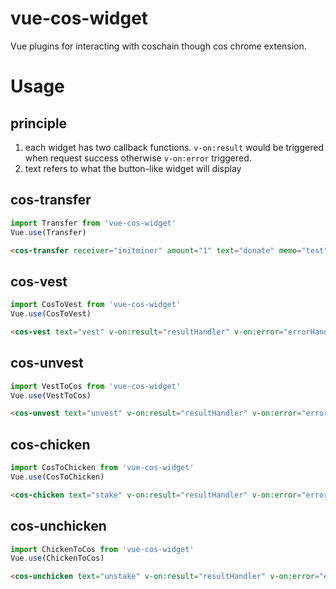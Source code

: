 # vue-cos-widget

Vue plugins for interacting with coschain though cos chrome extension.

# Usage

## principle

1. each widget has two callback functions. `v-on:result` would be triggered when request success otherwise `v-on:error` triggered.
2. text refers to what the button-like widget will display

## cos-transfer

```js
import Transfer from 'vue-cos-widget'
Vue.use(Transfer)
```

```html
<cos-transfer receiver="initminer" amount="1" text="donate" memo="test" v-on:result="resultHandler" v-on:error="errorHandler"></cos-transfer>
```

## cos-vest

```js
import CosToVest from 'vue-cos-widget'
Vue.use(CosToVest)
```

```html
<cos-vest text="vest" v-on:result="resultHandler" v-on:error="errorHandler"></cos-vest>
```

## cos-unvest

```js
import VestToCos from 'vue-cos-widget'
Vue.use(VestToCos)
```

```html
<cos-unvest text="unvest" v-on:result="resultHandler" v-on:error="errorHandler"></cos-unvest>
```

## cos-chicken

```js
import CosToChicken from 'vue-cos-widget'
Vue.use(CosToChicken)
```

```html
<cos-chicken text="stake" v-on:result="resultHandler" v-on:error="errorHandler"></cos-chicken>
```

## cos-unchicken

```js
import ChickenToCos from 'vue-cos-widget'
Vue.use(ChickenToCos)
```

```html
<cos-unchicken text="unstake" v-on:result="resultHandler" v-on:error="errorHandler"></cos-unchicken>
```

